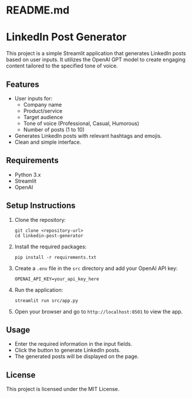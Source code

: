# README.md

# LinkedIn Post Generator

This project is a simple Streamlit application that generates LinkedIn posts based on user inputs. It utilizes the OpenAI GPT model to create engaging content tailored to the specified tone of voice.

## Features

- User inputs for:
  - Company name
  - Product/service
  - Target audience
  - Tone of voice (Professional, Casual, Humorous)
  - Number of posts (1 to 10)
- Generates LinkedIn posts with relevant hashtags and emojis.
- Clean and simple interface.

## Requirements

- Python 3.x
- Streamlit
- OpenAI

## Setup Instructions

1. Clone the repository:
   ```
   git clone <repository-url>
   cd linkedin-post-generator
   ```

2. Install the required packages:
   ```
   pip install -r requirements.txt
   ```

3. Create a `.env` file in the `src` directory and add your OpenAI API key:
   ```
   OPENAI_API_KEY=your_api_key_here
   ```

4. Run the application:
   ```
   streamlit run src/app.py
   ```

5. Open your browser and go to `http://localhost:8501` to view the app.

## Usage

- Enter the required information in the input fields.
- Click the button to generate LinkedIn posts.
- The generated posts will be displayed on the page.

## License

This project is licensed under the MIT License.